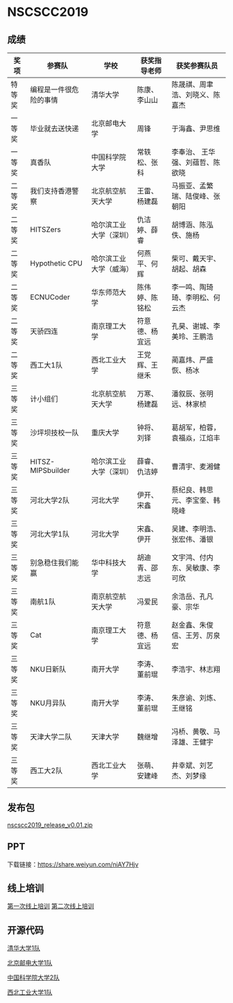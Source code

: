 # NSCSCC2019

## 成绩

| 奖项   | 参赛队                 | 学校                   | 获奖指导老师   | 获奖参赛队员                    |
| ------ | ---------------------- | ---------------------- | -------------- | ------------------------------- |
| 特等奖 | 编程是一件很危险的事情 | 清华大学               | 陈康、李山山   | 陈晟祺、周聿浩、刘晓义、陈嘉杰  |
| 一等奖 | 毕业就去送快递         | 北京邮电大学           | 周锋           | 于海鑫、尹思维                  |
| 一等奖 | 真香队                 | 中国科学院大学         | 常轶松、张科   | 李奉治、 王华强、刘蕴哲、陈欲晓 |
| 二等奖 | 我们支持香港警察       | 北京航空航天大学       | 王雷、杨建磊   | 马振亚、孟繁瑞、陆俊峰、张朝阳  |
| 二等奖 | HITSZers               | 哈尔滨工业大学（深圳） | 仇洁婷、薛睿   | 胡博涵、陈泓佚、施杨            |
| 二等奖 | Hypothetic CPU         | 哈尔滨工业大学（威海） | 何燕平、何辉   | 柴可、戴天宇、胡起、胡森        |
| 二等奖 | ECNUCoder              | 华东师范大学           | 陈伟婷、陈铭松 | 李一鸣、陶琦琦、李明松、何云杰  |
| 二等奖 | 天骄四连               | 南京理工大学           | 符意德、杨宜远 | 孔昊、谢城、李美玲、王鹏浩      |
| 二等奖 | 西工大1队              | 西北工业大学           | 王党辉、王继禾 | 蔺嘉炜、严盛恢、杨冰            |
| 三等奖 | 计小组们               | 北京航空航天大学       | 万寒、杨建磊   | 潘叙辰、张明远、林家桢          |
| 三等奖 | 沙坪坝技校一队         | 重庆大学               | 钟将、刘铎     | 葛胡军，柏蓉，袁福焱，江焰丰    |
| 三等奖 | HITSZ-MIPSbuilder      | 哈尔滨工业大学（深圳） | 薛睿、仇洁婷   | 曹清宇、麦湘健                  |
| 三等奖 | 河北大学2队            | 河北大学               | 伊开、宋鑫     | 蔡纪良、韩思元、李宝奎、韩晓峰  |
| 三等奖 | 河北大学1队            | 河北大学               | 宋鑫、伊开     | 吴建、李明浩、张宏伟、潘银      |
| 三等奖 | 别急稳住我们能赢       | 华中科技大学           | 胡迪青、邵志远 | 文宇鸿、付内东、吴敏康、李可欣  |
| 三等奖 | 南航1队                | 南京航空航天大学       | 冯爱民         | 余浩岳、孔凡豪、宗华            |
| 三等奖 | Cat                    | 南京理工大学           | 符意德、杨宜远 | 赵金鑫、朱俊信、王芳、厉泉宏    |
| 三等奖 | NKU日新队              | 南开大学               | 李涛、董前琨   | 李浩宇、林志翔                  |
| 三等奖 | NKU月异队              | 南开大学               | 李涛、董前琨   | 朱彦谕、刘炼、王继铭            |
| 三等奖 | 天津大学二队           | 天津大学               | 魏继增         | 冯桥、黄敬、马泽雄、王健宇      |
| 三等奖 | 西工大2队              | 西北工业大学           | 张萌、安建峰   | 井幸斌、刘艺杰、刘梦缘          |

## 发布包

[nscscc2019_release_v0.01.zip](https://share.weiyun.com/0vlcKSIS)

## PPT

下载链接：https://share.weiyun.com/niAY7Hjv

## 线上培训

[第一次线上培训](https://www.bilibili.com/video/BV124411J7Tu) [第二次线上培训](https://www.bilibili.com/video/BV1Yt41137y5)

## 开源代码

[清华大学1队](https://github.com/trivialmips/nontrivial-mips)

[北京邮电大学1队](https://github.com/name1e5s/Sirius)

[中国科学院大学2队](https://github.com/nscscc2019ucas/nscscc2019ucas)

[西北工业大学1队](https://dev.tencent.com/u/linjiav/p/NSP/git)